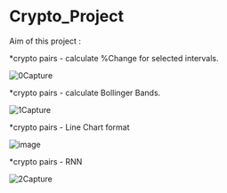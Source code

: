 # Crypto_Project

Aim of this project :

*crypto pairs - calculate %Change for selected intervals.

 ![0Capture](https://user-images.githubusercontent.com/42588650/224578345-52fae6d0-6bfb-4edd-9cfb-352bab07be56.JPG)

*crypto pairs - calculate Bollinger Bands.
 
  ![1Capture](https://user-images.githubusercontent.com/42588650/224578494-1f3f91b0-b07c-4038-8355-9fe82151d1b3.JPG)
  
*crypto pairs - Line Chart format

  ![image](https://user-images.githubusercontent.com/42588650/209485685-3cd6162a-dcd6-4f5c-aa77-d120adc0076d.png)

*crypto pairs - RNN

  ![2Capture](https://user-images.githubusercontent.com/42588650/224579698-403de1f1-776c-4a4d-a8d8-877688e29b60.JPG)
